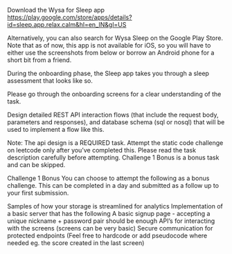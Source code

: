 Download the Wysa for Sleep app https://play.google.com/store/apps/details?id=sleep.app.relax.calm&hl=en_IN&gl=US

Alternatively, you can also search for Wysa Sleep on the Google Play Store. Note that as of now, this app is not available for iOS, so you will have to either use the screenshots from below or borrow an Android phone for a short bit from a friend.

During the onboarding phase, the Sleep app takes you through a sleep assessment that looks like so.

Please go through the onboarding screens for a clear understanding of the task.

Design detailed REST API interaction flows (that include the request body, parameters and responses), and database schema (sql or nosql) that will be used to implement a flow like this.

Note: The api design is a REQUIRED task. Attempt the static code challenge on leetcode only after you’ve completed this. Please read the task description carefully before attempting. Challenge 1 Bonus is a bonus task and can be skipped.

Challenge 1 Bonus You can choose to attempt the following as a bonus challenge. This can be completed in a day and submitted as a follow up to your first submission.

Samples of how your storage is streamlined for analytics Implementation of a basic server that has the following A basic signup page - accepting a unique nickname + password pair should be enough API’s for interacting with the screens (screens can be very basic) Secure communication for protected endpoints (Feel free to hardcode or add pseudocode where needed eg. the score created in the last screen)
